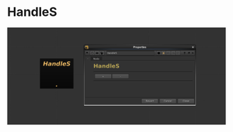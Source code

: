 # HandleS

![alt text](https://github.com/thomasgreenhalgh/Uploads/blob/main/Screenshot%202024-08-29%20at%2018.23.00.png)
